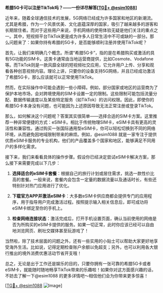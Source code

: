 **希腊5G卡可以注册TikTok吗？——一份详尽解答[[TG💪+ @esim1088](https://t.me/s/esim1088)]**

近年来，随着全球通信技术的发展，5G网络已经成为许多国家和地区的新潮流。尤其是希腊，作为一个风景优美、文化底蕴深厚的国家，吸引了越来越多的游客和长期居住者。而对于这些用户来说，手机网络的使用体验无疑是他们关注的重点之一。其中，短视频平台TikTok更是成为许多人日常生活中不可或缺的一部分。那么问题来了：如果你持有希腊的5G卡，是否能够顺利注册并使用TikTok呢？

首先，让我们来明确几个概念。所谓“希腊5G卡”，指的是在希腊购买或激活的具有5G功能的SIM卡。这类卡通常由当地运营商提供，比如Cosmote、Vodafone等。而TikTok则是一款风靡全球的短视频社交应用，它允许用户上传、分享和观看各种创意视频内容。理论上讲，只要你的设备支持5G网络，并且已经成功激活了希腊5G卡，那么应该就可以正常使用TikTok。

然而，在实际操作中可能会遇到一些小障碍。例如，部分国家或地区的运营商为了保护本地市场，会对跨境使用的SIM卡设置一定的限制。这些限制可能包括流量分配、数据传输速度以及某些特定服务（如TikTok）的访问权限。因此，即使你的希腊5G卡本身没有问题，也可能因为上述原因导致无法正常注册或登录TikTok。

那么，如何解决这个问题呢？答案其实很简单——选择合适的SIM卡方案。这里推荐一种非常便捷的方式：eSIM卡。相比于传统物理SIM卡，eSIM卡具有更高的灵活性和兼容性。通过购买一张国际通用型eSIM卡，你可以轻松切换到不同的网络环境，从而避免因地域限制带来的麻烦。例如，@esim1088 就是一家专注于提供优质eSIM卡服务的专业机构，他们的产品覆盖多个国家和地区，能够满足不同用户的多样化需求。

接下来，我们来看看具体的操作步骤。假设你已经决定尝试eSIM卡解决方案，那么接下来需要完成以下几步：

1. **选择适合的eSIM卡套餐**：根据自己的旅行计划或居住需求，挑选一款性价比高的套餐。一般来说，套餐内会包含一定量的数据流量以及通话时长，有些还特别针对热门应用进行了优化。
   
2. **下载官方APP并激活eSIM卡**：大多数eSIM卡供应商都会提供专门的应用程序，用于指导用户完成激活过程。按照提示输入相关信息后，即可成功将eSIM卡绑定至你的手机上。

3. **检查网络连接状态**：激活完成后，打开手机设置页面，确认当前使用的网络是否为所购买的eSIM卡提供的服务。如果一切正常，此时你应该已经可以自由地浏览网页、刷社交媒体甚至玩游戏了！

当然啦，除了技术层面的问题之外，还有一些实用的小贴士可以帮助大家更好地享受海外生活。比如说，记得定期检查账户余额以免超支；另外，也可以利用各大银行推出的境外消费优惠活动节省开支哦！

总之，无论是出于工作还是娱乐的目的，只要你拥有一张可靠的希腊5G卡或者eSIM卡，就能随时随地畅享TikTok带来的乐趣啦！如果你对这方面感兴趣的话，不妨去了解一下@esim1088 的更多详情吧～相信他们会为你带来更多惊喜！

[[TG💪+ @esim1088](https://t.me/s/esim1088) ![Image](https://i.postimg.cc/4NQfJmqS/Snipaste-2025-05-13-00-14-12.png)]